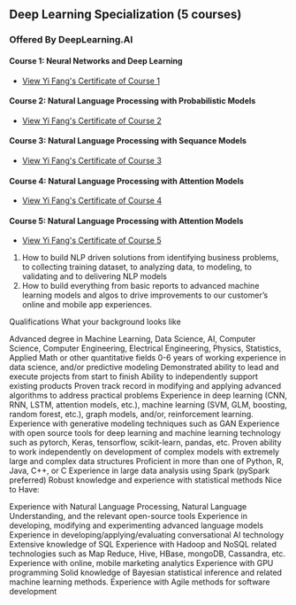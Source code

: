 ## Deep Learning Specialization (5 courses)
### Offered By DeepLearning.AI

#### Course 1: Neural Networks and Deep Learning
* [View Yi Fang's Certificate of Course 1]()
#### Course 2: Natural Language Processing with Probabilistic Models
* [View Yi Fang's Certificate of Course 2]()
#### Course 3: Natural Language Processing with Sequance Models
* [View Yi Fang's Certificate of Course 3]()
#### Course 4: Natural Language Processing with Attention Models 
* [View Yi Fang's Certificate of Course 4]()
#### Course 5: Natural Language Processing with Attention Models 
* [View Yi Fang's Certificate of Course 5]()

1. How to build NLP driven solutions from identifying business problems, to collecting training dataset, to analyzing data, to modeling, to validating and to delivering NLP models
2. How to build everything from basic reports to advanced machine learning models and algos to drive improvements to our customer’s online and mobile app experiences.













Qualifications
What your background looks like

Advanced degree in Machine Learning, Data Science, AI, Computer Science, Computer Engineering, Electrical Engineering, Physics, Statistics, Applied Math or other quantitative fields
0-6 years of working experience in data science, and/or predictive modeling
Demonstrated ability to lead and execute projects from start to finish
Ability to independently support existing products
Proven track record in modifying and applying advanced algorithms to address practical problems
Experience in deep learning (CNN, RNN, LSTM, attention models, etc.), machine learning (SVM, GLM, boosting, random forest, etc.), graph models, and/or, reinforcement learning.
Experience with generative modeling techniques such as GAN
Experience with open source tools for deep learning and machine learning technology such as pytorch, Keras, tensorflow, scikit-learn, pandas, etc.
Proven ability to work independently on development of complex models with extremely large and complex data structures
Proficient in more than one of Python, R, Java, C++, or C
Experience in large data analysis using Spark (pySpark preferred)
Robust knowledge and experience with statistical methods
Nice to Have:

Experience with Natural Language Processing, Natural Language Understanding, and the relevant open-source tools
Experience in developing, modifying and experimenting advanced language models
Experience in developing/applying/evaluating conversational AI technology
Extensive knowledge of SQL
Experience with Hadoop and NoSQL related technologies such as Map Reduce, Hive, HBase, mongoDB, Cassandra, etc.
Experience with online, mobile marketing analytics
Experience with GPU programming
Solid knowledge of Bayesian statistical inference and related machine learning methods.
Experience with Agile methods for software development
